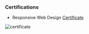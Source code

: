 ### Certifications
- Responsive Web Design [Certificate](https://www.freecodecamp.org/certification/09try/responsive-web-design)

![certificate](https://github.com/09try/freeCodeCamp/tree/master/certificates/responsive_web_design.png?raw=true)
